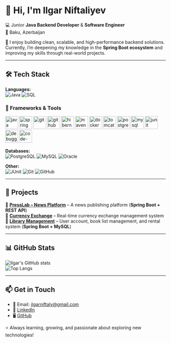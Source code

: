 # 👋 Hi, I'm Ilgar Niftaliyev  

💻 Junior **Java Backend Developer** & **Software Engineer**  
📍 Baku, Azerbaijan  

🌟 I enjoy building clean, scalable, and high-performance backend solutions.  
Currently, I’m deepening my knowledge in the **Spring Boot ecosystem** and improving my skills through real-world projects.  

---

## 🛠️ Tech Stack

**Languages:**  
![Java](https://img.shields.io/badge/Java-ED8B00?style=for-the-badge&logo=openjdk&logoColor=white) 
![SQL](https://img.shields.io/badge/SQL-336791?style=for-the-badge&logo=postgresql&logoColor=white)  

### 🚀 Frameworks & Tools  

<p align="left">
  <!-- Java -->
  <img src="https://cdn.jsdelivr.net/gh/devicons/devicon/icons/java/java-original.svg" alt="java" width="40" height="40"/>
  <!-- Spring Boot -->
  <img src="https://cdn.jsdelivr.net/gh/devicons/devicon/icons/spring/spring-original.svg" alt="spring" width="40" height="40"/>
  <!-- Git -->
  <img src="https://cdn.jsdelivr.net/gh/devicons/devicon/icons/git/git-original.svg" alt="git" width="40" height="40"/>
  <!-- GitHub (white logo for dark mode) -->
  <img src="https://img.icons8.com/ios-glyphs/40/ffffff/github.png" alt="github" width="40" height="40"/>
  <!-- Hibernate -->
  <img src="https://cdn.jsdelivr.net/gh/devicons/devicon/icons/hibernate/hibernate-original.svg" alt="hibernate" width="40" height="40"/>
  <!-- JDBC -->
  <img src="https://cdn.jsdelivr.net/gh/devicons/devicon/icons/maven/maven-original.svg" alt="maven" width="40" height="40"/>
  <!-- Docker -->
  <img src="https://cdn.jsdelivr.net/gh/devicons/devicon/icons/docker/docker-original.svg" alt="docker" width="40" height="40"/>
  <!-- Tomcat -->
  <img src="https://cdn.jsdelivr.net/gh/devicons/devicon/icons/tomcat/tomcat-original.svg" alt="tomcat" width="40" height="40"/>
  <!-- PostgreSQL -->
  <img src="https://cdn.jsdelivr.net/gh/devicons/devicon/icons/postgresql/postgresql-original.svg" alt="postgresql" width="40" height="40"/>
  <!-- MySQL -->
  <img src="https://cdn.jsdelivr.net/gh/devicons/devicon/icons/mysql/mysql-original.svg" alt="mysql" width="40" height="40"/>
  <!-- Oracle -->
  <img src="https://img.icons8.com/external-outline-juicy-fish/40/external-test-coding-and-development-outline-outline-juicy-fish.png" alt="junit" width="40" height="40"/>
  <!-- Debugging -->
  <img src="https://img.icons8.com/color/40/bug.png" alt="debugging" width="40" height="40"/>
  <!-- Code Review -->
  <img src="https://img.icons8.com/external-flaticons-lineal-color-flat-icons/40/external-code-review-agile-flaticons-lineal-color-flat-icons.png" alt="code-review" width="40" height="40"/>
</p>



**Databases:**  
![PostgreSQL](https://img.shields.io/badge/PostgreSQL-316192?style=for-the-badge&logo=postgresql&logoColor=white) 
![MySQL](https://img.shields.io/badge/MySQL-4479A1?style=for-the-badge&logo=mysql&logoColor=white) 
![Oracle](https://img.shields.io/badge/Oracle-F80000?style=for-the-badge&logo=oracle&logoColor=white)  

**Other:**  
![JUnit](https://img.shields.io/badge/JUnit-25A162?style=for-the-badge&logo=junit5&logoColor=white) 
![Git](https://img.shields.io/badge/Git-F05032?style=for-the-badge&logo=git&logoColor=white) 
![GitHub](https://img.shields.io/badge/GitHub-181717?style=for-the-badge&logo=github&logoColor=white)  

---

## 🚀 Projects
🔹 [**PressLab – News Platform**](https://github.com/IlgarNiftaly/PRESS_LAB) – A news publishing platform (**Spring Boot + REST API**)  
🔹 [**Currency Exchange**](https://github.com/IlgarNiftaly/Currency_Exchange) – Real-time currency exchange management system  
🔹 [**Library Management**](https://github.com/IlgarNiftaly/BankApp) – User account, book list management, and rental system (**Spring Boot + MySQL**)  

---

## 📊 GitHub Stats
![Ilgar's GitHub stats](https://github-readme-stats.vercel.app/api?username=IlgarNiftaly&show_icons=true&theme=tokyonight)  
![Top Langs](https://github-readme-stats.vercel.app/api/top-langs/?username=IlgarNiftaly&layout=compact&theme=tokyonight)  

---

## 📫 Get in Touch
- 📧 Email: ilgarniftaly@gmail.com  
- 💼 [LinkedIn](https://www.linkedin.com/in/ilgar-niftaly-9560652b5/)  
- 🖥️ [GitHub](https://github.com/IlgarNiftaly)  

⭐ Always learning, growing, and passionate about exploring new technologies!
